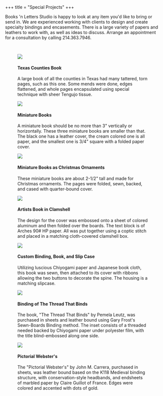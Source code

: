+++
title = "Special Projects"
+++

Books 'n Letters Studio is happy to look at any item you'd like to bring or send in. 
We are experienced working with clients to design and create specialty bindings and encasements. 
There is a large variety of papers and leathers to work with, as well as ideas to discuss. 
Arrange an appointment for a consultation by calling 214.363.7946.

<br />

<div class="row">
    <div class="col-md-6">
        <figure class="figure">
            <img class="img-responsive" src="/images/specialprojects-01-one-of-the-pgs-in-tx-counties-book.jpg">
            <figcaption>
                <h4>Texas Counties Book</h4>
                <p>A large book of all the counties in Texas had many tattered, torn pages, such as this one. Some mends were done, edges flattened, and whole pages encapsulated using special technique with sheer Tengujo tissue.</p>
            </figcaption>
        </figure>
    </div>
    <div class="col-md-6">
        <figure class="figure">
            <img class="img-responsive" src="/images/specialprojects-02-three-miniature-books.jpg">
            <figcaption>
                <h4>Miniature Books</h4>
                <p>A miniature book should be no more than 3" vertically or horizontally. These three miniature books are smaller than that. The black one has a leather cover, the cream colored one is all paper, and the smallest one is 3/4" square with a folded paper cover.</p>
            </figcaption>
        </figure>
    </div>
</div>


<div class="row">
    <div class="col-md-6">
        <figure class="figure">
            <img class="img-responsive" src="/images/specialprojects-03-miniature-books-as-ornaments.jpg">
            <figcaption>
                <h4>Miniature Books as Christmas Ornaments</h4>
                <p>These miniature books are about 2-1/2" tall and made for Christmas ornaments. The pages were folded, sewn, backed, and cased with quarter-bound cover.</p>
            </figcaption>
        </figure>
    </div>
    <div class="col-md-6">
        <figure class="figure">
            <img class="img-responsive" src="/images/specialprojects-04-artists-book-in-clamshell.jpg">
            <figcaption>
                <h4>Artists Book in Clamshell</h4>
                <p>The design for the cover was embossed onto a sheet of colored aluminum and then folded over the boards. The text block is of Arches 90# HP paper. All was put together using a coptic stitch and placed in a matching cloth-covered clamshell box.</p>
            </figcaption>
        </figure>
    </div>
</div>

<div class="row">
    <div class="col-md-6">
        <figure class="figure">
            <img class="img-responsive" src="/images/specialprojects-05-custom-binding-book-and-slip-case.jpg">
            <figcaption>
                <h4>Custom Binding, Book, and Slip Case</h4>
                <p>Utilizing luscious Chiyogami paper and Japanese book cloth, this book was sewn, then attached to its cover with ribbons allowing the two buttons to decorate the spine. The housing is a matching slipcase.</p>
            </figcaption>
        </figure>
    </div>
    <div class="col-md-6">
        <figure class="figure">
            <img class="img-responsive" src="/images/specialprojects-06-binding-of-the-thead-that-binds.jpg">
            <figcaption>
                <h4>Binding of The Thread That Binds</h4>
                <p>The book, "The Thread That Binds" by Pemela Leutz, was purchased in sheets and leather bound using Gary Frost's Sewn-Boards Binding method. The inset consists of a threaded needed backed by Chiyogami paper under polyester film, with the title blind-embossed along one side.</p>
            </figcaption>
        </figure>
    </div>
</div>

<div class="row">
    <div class="col-md-6">
        <figure class="figure">
            <img class="img-responsive" src="/images/specialprojects-07-pictorial-websters.jpg">
            <figcaption>
                <h4>Pictorial Webster's</h4>
                <p>The "Pictorial Webster's" by John M. Carrera, purchased in sheets, was leather bound based on the K118 Medieval binding structure, with conservation-style headbands, and endsheets of marbled paper by Claire Guillot of France. Edges were colored and accented with dots of gold.</p>
            </figcaption>
        </figure>
    </div>
</div>